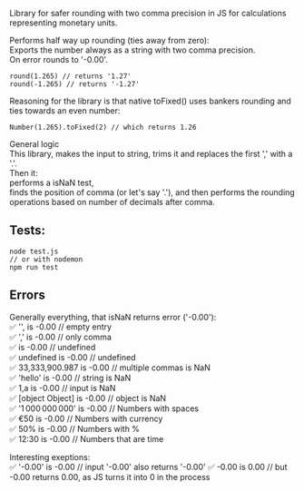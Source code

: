 
Library for safer rounding with two comma precision in JS for calculations representing monetary units.  

Performs half way up rounding (ties away from zero):  
Exports the number always as a string with two comma precision.   
On error rounds to '-0.00'.  

```
round(1.265) // returns '1.27'
round(-1.265) // returns '-1.27'
```

Reasoning for the library is that native toFixed() uses bankers rounding and ties towards an even number:  

```
Number(1.265).toFixed(2) // which returns 1.26
```

General logic  
This library, makes the input to string, trims it and replaces the first ',' with a '.'.  
Then it:  
performs a isNaN test,  
finds the position of comma (or let's say '.'),
and then performs the rounding operations based on number of decimals after comma.    

## Tests:
```
node test.js
// or with nodemon
npm run test
```

## Errors
Generally everything, that isNaN returns error ('-0.00'):   
✅ '', is -0.00               // empty entry  
✅ ',' is -0.00               // only comma  
✅   is -0.00                 // undefined  
✅ undefined is -0.00         // undefined  
✅ 33,333,900.987 is -0.00    // multiple commas is NaN  
✅ 'hello' is -0.00           // string is NaN  
✅ 1,a is -0.00               // input is NaN  
✅ [object Object] is -0.00   // object is NaN  
✅ '1 000 000 000'  is -0.00  // Numbers with spaces  
✅ €50 is -0.00               // Numbers with currency  
✅ 50% is -0.00               // Numbers with %  
✅ 12:30 is -0.00             // Numbers that are time  

Interesting exeptions:  
✅ '-0.00' is -0.00          // input '-0.00' also returns '-0.00'
✅ -0.00 is 0.00             // but -0.00 returns 0.00, as JS turns it into 0 in the process

